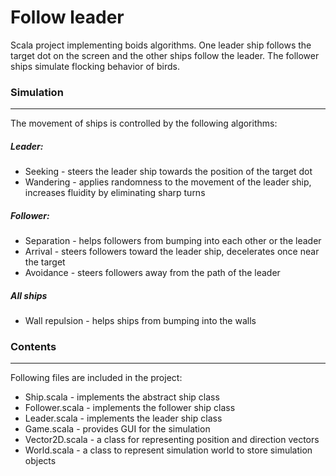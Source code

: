 # Follow leader

Scala project implementing boids algorithms. One leader ship follows the target dot on the screen and the other ships follow the leader. The follower ships simulate flocking behavior of birds.

### Simulation
---
The movement of ships is controlled by the following algorithms:
##### Leader:
- Seeking - steers the leader ship towards the position of the target dot
- Wandering - applies randomness to the movement of the leader ship, increases fluidity by eliminating sharp turns

##### Follower:
- Separation - helps followers from bumping into each other or the leader
- Arrival - steers followers toward the leader ship, decelerates once near the target
- Avoidance - steers followers away from the path of the leader

##### All ships
- Wall repulsion - helps ships from bumping into the walls

### Contents
---
Following files are included in the project:
- Ship.scala - implements the abstract ship class
- Follower.scala - implements the follower ship class
- Leader.scala - implements the leader ship class
- Game.scala - provides GUI for the simulation
- Vector2D.scala - a class for representing position and direction vectors
- World.scala - a class to represent simulation world to store simulation objects
